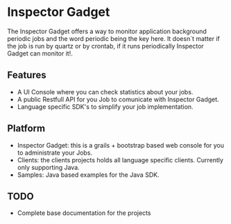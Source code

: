 Inspector Gadget
================
The Inspector Gadget offers a way to monitor application background periodic jobs and the word periodic being the key here. It doesn´t matter if the job is run by quartz or by crontab, if it runs periodically Inspector Gadget can monitor it!.

## Features
- A UI Console where you can check statistics about your jobs.
- A public Restfull API for you Job to comunicate with Inspector Gadget.
- Language specific SDK's to simplify your job implementation.

## Platform
- Inspector Gadget: this is a grails + bootstrap based web console for you to administrate your Jobs.
- Clients: the clients projects holds all language specific clients. Currently only supporting Java. 
- Samples: Java based examples for the Java SDK.


## TODO
- Complete base documentation for the projects
